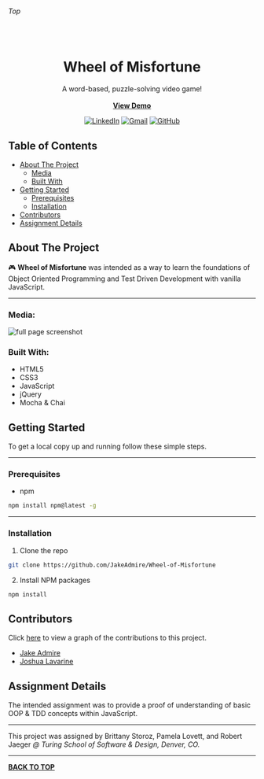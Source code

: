 ###### Top

<br />
<p align="center">
  <h1 align="center">Wheel of Misfortune</h1>
  <p align="center">
    A word-based, puzzle-solving video game!
    <br />
    <br />
    <b><a href="https://jakeadmire.github.io/Wheel-of-Misfortune">View Demo</a></b>
  </p>
</p>
<div align="center">

[![LinkedIn][linkedin-shield]][linkedin-url] [![Gmail][gmail-shield]][gmail-url] [![GitHub][github-shield]][github-url]
</div>

## Table of Contents

- [About The Project](#About-The-Project)
  - [Media](#Media)
  - [Built With](#Built-With)
- [Getting Started](#Getting-Started)
  - [Prerequisites](#Prerequisites)
  - [Installation](#Installation)
- [Contributors](#Contributors)
- [Assignment Details](#Assignment-Details)

## About The Project

:video_game: **Wheel of Misfortune** was intended as a way to learn the foundations of Object Oriented Programming and Test Driven Development with vanilla JavaScript.

---

### Media:

![full page screenshot](https://user-images.githubusercontent.com/44077214/52512395-ce387600-2bc1-11e9-9cf7-a3dda1be1020.png)

### Built With:
- HTML5
- CSS3 
- JavaScript
- jQuery
- Mocha & Chai

## Getting Started

To get a local copy up and running follow these simple steps.

---

### Prerequisites

* npm
```sh
npm install npm@latest -g
```

---

### Installation

1. Clone the repo
```sh
git clone https://github.com/JakeAdmire/Wheel-of-Misfortune
```
2. Install NPM packages
```sh
npm install
```

## Contributors

Click [here](https://github.com/JakeAdmire/Wheel-of-Misfortune/graphs/contributors) to view a graph of the contributions to this project.

- [Jake Admire](https://github.com/jakeadmire)
- [Joshua Lavarine](https://github.com/jlavar1)

## Assignment Details

The intended assignment was to provide a proof of understanding of basic OOP & TDD concepts within JavaScript. 

---

This project was assigned by Brittany Storoz, Pamela Lovett, and Robert Jaeger
_@ Turing School of Software & Design, Denver, CO._

---

**[BACK TO TOP](#top)**

<!-- URL References  -->
[linkedin-shield]: https://img.shields.io/badge/-LinkedIn-0077b5.svg?style=for-the-badge&logo=linkedin
[linkedin-url]: https://linkedin.com/in/jakeadmire

[gmail-shield]: https://img.shields.io/badge/-Email-red.svg?style=for-the-badge&logo=gmail&logoColor=white
[gmail-url]: https://mailto:jakeadmire1@gmail.com

[github-shield]: https://img.shields.io/badge/dynamic/json?label=Follow&query=length&url=https://api.github.com/users/jakeadmire/followers&style=for-the-badge&logo=github
[github-url]: https://mailto:jakeadmire1@gmail.com
